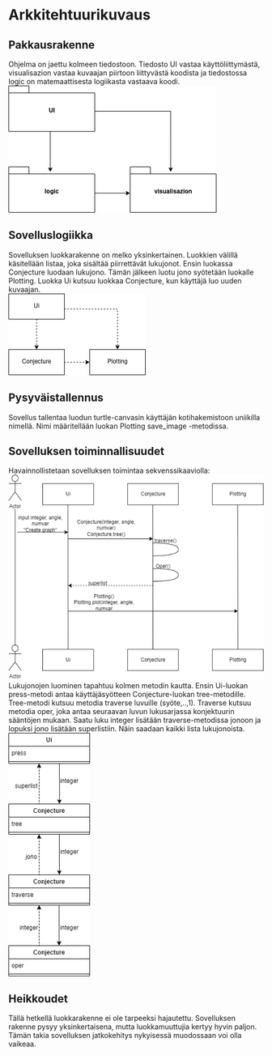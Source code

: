 # Arkkitehtuurikuvaus
## Pakkausrakenne
Ohjelma on jaettu kolmeen tiedostoon. Tiedosto UI vastaa käyttöliittymästä, visualisazion vastaa kuvaajan piirtoon liittyvästä koodista ja tiedostossa logic on matemaattisesta logiikasta vastaava koodi.<br>
![pakkausrakenne](/projekti/dokumentaatio/kuvat/pakkausrakenne.png)<br>
## Sovelluslogiikka
Sovelluksen luokkarakenne on melko yksinkertainen. Luokkien välillä käsitellään listaa, joka sisältää piirrettävät lukujonot.
Ensin luokassa Conjecture luodaan lukujono. Tämän jälkeen luotu jono syötetään luokalle Plotting. Luokka Ui kutsuu luokkaa
Conjecture, kun käyttäjä luo uuden kuvaajan.<br>
![luokkakaavio](/projekti/dokumentaatio/kuvat/luokkakaavio.png)
## Pysyväistallennus
Sovellus tallentaa luodun turtle-canvasin käyttäjän kotihakemistoon uniikilla nimellä. Nimi määritellään luokan Plotting save_image -metodissa.
## Sovelluksen toiminnallisuudet
Havainnollistetaan sovelluksen toimintaa sekvenssikaaviolla:<br>
![sekvenssikaavio](/projekti/dokumentaatio/kuvat/sekvenssikaavio.png)<br>
Lukujonojen luominen tapahtuu kolmen metodin kautta. Ensin Ui-luokan press-metodi antaa käyttäjäsyötteen Conjecture-luokan tree-metodille. Tree-metodi kutsuu metodia traverse luvuille (syöte,..,1). Traverse kutsuu metodia oper, joka antaa seuraavan luvun lukusarjassa konjektuurin sääntöjen mukaan. Saatu luku integer lisätään traverse-metodissa jonoon ja lopuksi jono lisätään superlistiin. Näin saadaan kaikki lista lukujonoista.<br>
![collatzkaavio](/projekti/dokumentaatio/kuvat/collatzkaavio.png)<br>
## Heikkoudet
Tällä hetkellä luokkarakenne ei ole tarpeeksi hajautettu. Sovelluksen rakenne pysyy yksinkertaisena, mutta luokkamuuttujia kertyy hyvin paljon. Tämän takia sovelluksen jatkokehitys nykyisessä muodossaan voi olla vaikeaa.
